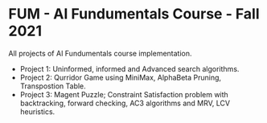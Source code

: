 # FUM - AI Fundumentals Course - Fall 2021

All projects of AI Fundumentals course implementation.

* Project 1: Uninformed, informed and Advanced search algorithms.
* Project 2: Qurridor Game using MiniMax, AlphaBeta Pruning, Transpostion Table.
* Project 3: Magent Puzzle; Constraint Satisfaction problem with backtracking, forward checking, AC3 algorithms and MRV, LCV heuristics.
